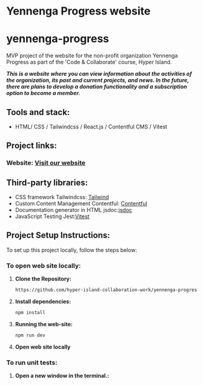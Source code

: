 # Yennenga Progress website

# yennenga-progress

MVP project of the website for the non-profit organization Yennenga Progress as part of the 'Code & Collaborate' course, Hyper Island.

***This is a website where you can view information about the activities of the organization, its past and current projects, and news. In the future, there are plans to develop a donation functionality and a subscription option to become a member.***

## Tools and stack: 
* HTML/ CSS / Tailwindcss / React.js / Contentful CMS / Vitest

## Project links:
### Website: [Visit our website](https://yennengaprogress.netlify.app/)

## Third-party libraries:
* CSS framework Tailwindcss: [Tailwind](https://tailwindcss.com/)
* Custom Content Management Contentful: [Contentful](https://www.contentful.com/get-started/)
* Documentation generator in HTML jsdoc:[jsdoc](https://jsdoc.app/)
* JavaScript Testing Jest:[Vitest](https://vitest.dev/guide/)


## Project Setup Instructions:
To set up this project locally, follow the steps below:

### To open web site locally:

1. **Clone the Repository:**

    ```bash
    https://github.com/hyper-island-collaboration-work/yennenga-progress-group-3.git
    ```

2. **Install dependencies:**

    ```bash
    npm install
    ```
3. **Running the web-site:**

    ```bash
    npm run dev
    ```    

4. **Open web site locally**

### To run unit tests:

1. **Open a new window in the terminal.:**
